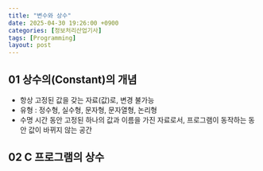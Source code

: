 ```yaml
---
title: "변수와 상수"
date: 2025-04-30 19:26:00 +0900
categories: [정보처리산업기사]
tags: [Programming]
layout: post
---
```


## 01 상수의(Constant)의 개념
  
- 항상 고정된 값을 갖는 자료(값)로, 변경 불가능
- 유형 : 정수형, 실수형, 문자형, 문자열형, 논리형
- 수명 시간 동안 고정된 하나의 값과 이름을 가진 자료로서, 프로그램이 동작하는 동안 값이 바뀌지 않는 공간

## 02 C 프로그램의 상수
  